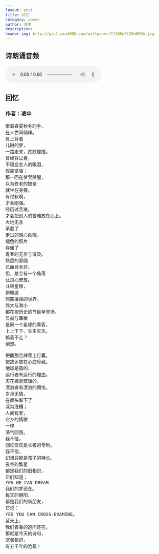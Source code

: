 ```yaml
---
layout: post
title: 回忆
category: poems
author: 凌申
description: 
header-img: http://pic1.win4000.com/wallpaper/7/500e5f20d009b.jpg
---
```


## 诗朗诵音频

<audio controls="controls">
   <source src="{{site.www-data-url}}/audio/sun-peom.mp3" type="audio/mpeg">
 Your browser does not support the audio element.
</audio>


## 回忆

### 作者：凌申

<pre>
牵着春夏秋冬的手，
在人世间徜徉。
肩上背着
儿时的梦，
一路走来，跌跌撞撞。
曾经背过身，
不理会恋人的眼泪，
假装坚强；
那一回在梦里哭醒，
以为苍老的娘亲
就坐在身旁。 
有过软弱，
才会刚强。
经历过苦难，
才会把别人的苦难放在心上。
大地无言
承载了
走过的惊心动魄。
褪色的照片
存储了
青春的无奈与滚烫。
熟悉的家园
已面目全非，
但，总会有一个角落
让良心安放。
斗转星移，
俯瞰这
熙熙攘攘的世界，
伟大与渺小
都在按历史的节目单登场。
显赫与卑微
是同一个星球的乘客，
上上下下、生生灭灭。
赖着不走？
别想。
    
把酸甜苦辣背上行囊，
把故乡放在心底珍藏。
地球是圆的，
远行者有远行的理由。
天花板是玻璃的，
漂泊者有漂泊的惆怅。
岁月无情，
在额头犁下了
深沟浅槽；
人间有爱，
它乡的情歌
一样
荡气回肠。
我不信，
回忆仅仅是长者的专利。
我不信，
幻想只能是孩子的特长。
夜空的繁星
都是我们的旧相识，
它们知道：
YES WE CAN DREAM
我们的梦还在。
每天的朝阳，
都是我们的新朋友，
它说：
YES YOU CAN CROSS-EXAMINE。
蓝天上，
我们青春的追问还在。
那就是今天的诗句，
沉甸甸的，
有五千年的沧桑！
</pre>
